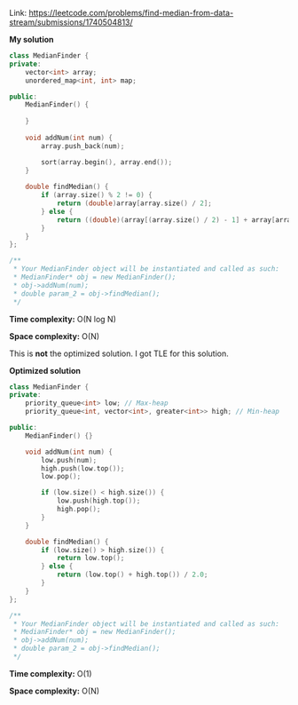 Link: https://leetcode.com/problems/find-median-from-data-stream/submissions/1740504813/

**My solution**

```cpp
class MedianFinder {
private: 
    vector<int> array;
    unordered_map<int, int> map;

public:
    MedianFinder() {
        
    }
    
    void addNum(int num) {
        array.push_back(num);

        sort(array.begin(), array.end());
    }
    
    double findMedian() {
        if (array.size() % 2 != 0) {
            return (double)array[array.size() / 2];
        } else {
            return ((double)(array[(array.size() / 2) - 1] + array[array.size() / 2]) / 2);
        }
    }
};

/**
 * Your MedianFinder object will be instantiated and called as such:
 * MedianFinder* obj = new MedianFinder();
 * obj->addNum(num);
 * double param_2 = obj->findMedian();
 */
```
**Time complexity:** O(N log N)

**Space complexity:** O(N)

This is **not** the optimized solution. I got TLE for this solution.

**Optimized solution**

```cpp
class MedianFinder {
private:
    priority_queue<int> low; // Max-heap
    priority_queue<int, vector<int>, greater<int>> high; // Min-heap

public:
    MedianFinder() {}

    void addNum(int num) {
        low.push(num);
        high.push(low.top());
        low.pop();

        if (low.size() < high.size()) {
            low.push(high.top());
            high.pop();
        }
    }

    double findMedian() {
        if (low.size() > high.size()) {
            return low.top();
        } else {
            return (low.top() + high.top()) / 2.0;
        }
    }
};

/**
 * Your MedianFinder object will be instantiated and called as such:
 * MedianFinder* obj = new MedianFinder();
 * obj->addNum(num);
 * double param_2 = obj->findMedian();
 */
```

**Time complexity:** O(1)

**Space complexity:** O(N)